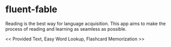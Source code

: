 # fluent-fable

Reading is the best way for language acquisition. 
This app aims to make the process of reading and learning as seamless as possible.

<< Provided Text, Easy Word Lookup, Flashcard Memorization >>